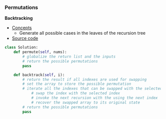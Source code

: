 ### Permutations
**Backtracking**
- [Concepts](images/backtracking.png)
    - Generate all possible cases in the leaves of the recursion tree
- [Source code](source/backtracking.py)
```python
class Solution:
    def permute(self, nums):
        # globalize the return list and the inputs
        # return the possible permutations
        pass

    def backtrack(self, i):
        # return the result if all indexes are used for swapping
        # set the array to store the possible permutation
        # iterate all the indexes that can be swapped with the selected index
            # swap the index with the selected index
            # invoke the next recursion with the using the next index
            # recover the swapped array to its original state
        # return the possible permutations  
        pass      
```